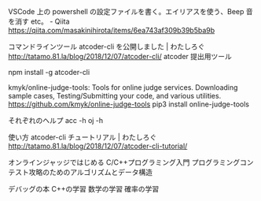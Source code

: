 VSCode 上の powershell の設定ファイルを書く。エイリアスを使う、Beep 音を消す etc。 - Qiita
https://qiita.com/masakinihirota/items/6ea743af309b39b5ba9b

コマンドラインツール atcoder-cli を公開しました | わたしろぐ
http://tatamo.81.la/blog/2018/12/07/atcoder-cli/
atcoder 提出用ツール

npm install -g atcoder-cli

kmyk/online-judge-tools: Tools for online judge services. Downloading sample cases, Testing/Submitting your code, and various utilities.
https://github.com/kmyk/online-judge-tools
pip3 install online-judge-tools

それぞれのヘルプ
acc -h
oj -h

使い方
atcoder-cli チュートリアル | わたしろぐ
http://tatamo.81.la/blog/2018/12/07/atcoder-cli-tutorial/

オンラインジャッジではじめる C/C++プログラミング入門
プログラミングコンテスト攻略のためのアルゴリズムとデータ構造

デバッグの本
C++の学習
数学の学習
確率の学習
